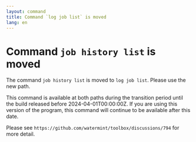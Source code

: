 ```yaml
---
layout: command
title: Command `log job list` is moved
lang: en
---
```


# Command `job history list` is moved

The command `job history list` is moved to `log job list`. Please use the new path.

This command is available at both paths during the transition period until the build released before 2024-04-01T00:00:00Z. If you are using this version of the program, this command will continue to be available after this date.

Please see `https://github.com/watermint/toolbox/discussions/794` for more detail.


